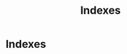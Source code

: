 ﻿---
uid: indexes
locale: en
title: Indexes
dnneditions: DNN Platform, Evoq Content,Evoq Engage
dnnversion: 09.02.00
related-topics: 
---

# Indexes
